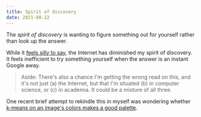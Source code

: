 ```yaml
---
title: Spirit of discovery
date: 2021-08-22
---
```


The _spirit of discovery_ is wanting to figure something out for yourself rather than look up the answer.

While it [feels silly to say](/garage/critiquing-internet-use/), the Internet has diminished my spirit of discovery. It feels inefficient to try something yourself when the answer is an instant Google away.

> Aside: There's also a chance I'm getting the wrong read on this, and it's not just (a) the Internet, but that I'm situated (b) in computer science, or (c) in academia. It could be a mixture of all three.

One recent brief attempt to rekindle this in myself was wondering whether [k-means on an image's colors makes a good palette](/garage/does-k-means-on-an-images-colors-make-a-good-palette/).
